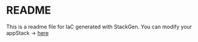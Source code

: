 # README
This is a readme file for IaC generated with StackGen.
You can modify your appStack -> [here](http://main.dev.stackgen.com/appstacks/63b231d1-0ac2-409c-9572-e3e4565e33b6)
